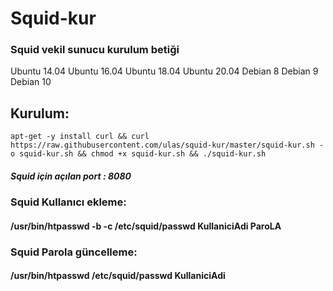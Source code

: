 # Squid-kur
### Squid vekil sunucu kurulum betiği
 Ubuntu 14.04
 Ubuntu 16.04
 Ubuntu 18.04
 Ubuntu 20.04
 Debian 8
 Debian 9
 Debian 10
## Kurulum:
```
apt-get -y install curl && curl  https://raw.githubusercontent.com/ulas/squid-kur/master/squid-kur.sh -o squid-kur.sh && chmod +x squid-kur.sh && ./squid-kur.sh
```
##### Squid için açılan port : 8080

### Squid Kullanıcı ekleme:
#### /usr/bin/htpasswd -b -c /etc/squid/passwd KullaniciAdi ParoLA
### Squid Parola güncelleme:
#### /usr/bin/htpasswd /etc/squid/passwd KullaniciAdi
